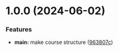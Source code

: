 # 1.0.0 (2024-06-02)


### Features

* **main:** make course structure ([963807c](https://github.com/dvdidenko/os-intro/commit/963807c037de5c8d17be2b2b1dd53deacf964532))



